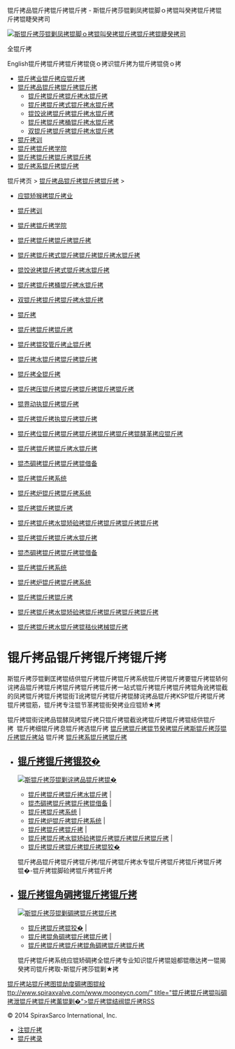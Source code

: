  锟斤拷品锟斤拷锟斤拷锟斤拷 - 斯锟斤拷莎锟剿凤拷锟脚ｏ拷锟叫癸拷锟斤拷锟斤拷锟睫癸拷司    

[![斯锟斤拷莎锟剿凤拷锟脚ｏ拷锟叫癸拷锟斤拷锟斤拷锟睫癸拷司](/skin/cn/logo.gif)](/)

全锟斤拷

English锟斤拷锟斤拷锟斤拷锟侥ｏ拷识锟斤拷为锟斤拷锟侥ｏ拷

-   [锟斤拷业锟斤拷应锟斤拷](/cn_applications/index.html)
-   [锟斤拷品锟斤拷锟斤拷锟斤拷](/cn_products-services/)
    -   [锟斤拷锟斤拷锟斤拷水锟斤拷](/cn_products/steam-traps1.html)
    -   [锟斤拷锟斤拷式锟斤拷水锟斤拷](/cn_products/steam-trap-per-mon1.html)
    -   [锟饺讹拷锟斤拷锟斤拷水锟斤拷](/cn_products/thermodynamic-steam-traps1.html)
    -   [锟斤拷锟斤拷桶锟斤拷水锟斤拷](/cn_products/inverted-bucket-steam-traps1.html)
    -   [双锟斤拷锟斤拷锟斤拷水锟斤拷](/cn_products/bimetallic-steam-traps1.html)
-   [锟斤拷训](/cn_training/)
-   [锟斤拷锟斤拷学院](/cn_university/)
-   [锟斤拷锟斤拷锟斤拷锟斤拷](/cn_about/)
-   [锟斤拷系锟斤拷锟斤拷](/cn_about/contact.html)

  

锟斤拷页 > [锟斤拷品锟斤拷锟斤拷锟斤拷](/cn_products-services/) >

-   [应锟矫猴拷锟斤拷业](/cn_applications/)
-   [锟斤拷训](/cn_training/)
-   [锟斤拷锟斤拷学院](/cn_university/)
-   [锟斤拷锟斤拷锟斤拷锟斤拷](/cn_about/)

-   [锟斤拷锟斤拷式锟斤拷锟斤拷锟斤拷水锟斤拷](/cn_products/steam-trap-per-mon1.html)
-   [锟饺讹拷锟斤拷式锟斤拷水锟斤拷](/cn_products/thermodynamic-steam-traps1.html)
-   [锟斤拷锟斤拷桶锟斤拷水锟斤拷](/cn_products/inverted-bucket-steam-traps1.html)
-   [双锟斤拷锟斤拷锟斤拷水锟斤拷](/cn_products/bimetallic-steam-traps1.html)
-   [锟斤拷](/cn_products/锟斤拷.html)
-   [锟斤拷锟斤拷锟斤拷](/cn_products/strainers.html)
-   [锟斤拷锟狡管斤拷止锟斤拷](/cn_products/stop-valves.html)
-   [锟斤拷水锟斤拷锟斤拷锟斤拷](/cn_products/锟斤拷水锟斤拷锟斤拷锟斤拷.html)
-   [锟斤拷全锟斤拷](/cn_products/safety-valves-1.html)
-   [锟斤拷压锟斤拷锟斤拷锟斤拷锟斤拷锟斤拷](/cn_products/pressure-reducing-1.html)
-   [锟界动执锟斤拷锟斤拷](/cn_products/electric-actuators-1.html)
-   [锟斤拷锟斤拷执锟斤拷锟斤拷](/cn_products/pneumatic-actuators-1.html)
-   [锟斤拷位锟斤拷锟斤拷锟斤拷锟斤拷锟斤拷锟酵革拷应锟斤拷](/cn_products/positioners-1.html)
-   [锟斤拷锟斤拷锟斤拷水锟斤拷](/cn_products/steam-traps1.html)
-   [锟杰碉拷锟斤拷锟斤拷锟借备](/cn_products/pipeline-ancillaries1.html)
-   [锟斤拷锟斤拷系统](/cn_products/control-systems1.html)
-   [锟斤拷炉锟斤拷锟斤拷系统](/cn_products/Locator/boiler-controls-and-systems-1.html)
-   [锟斤拷锟斤拷锟斤拷](/cn_products/flowmetering-1.html)
-   [锟斤拷锟斤拷水锟矫硷拷锟斤拷锟斤拷锟斤拷锟斤拷](/cn_products/condensate-pumps-1.html)
-   [锟斤拷锟斤拷锟斤拷水锟斤拷](/cn_products/steam-traps1.html)
-   [锟杰碉拷锟斤拷锟斤拷锟借备](/cn_products/pipeline-ancillaries1.html)
-   [锟斤拷锟斤拷系统](/cn_products/control-systems1.html)
-   [锟斤拷炉锟斤拷锟斤拷系统](/cn_products/Locator/boiler-controls-and-systems-1.html)
-   [锟斤拷锟斤拷锟斤拷](/cn_products/flowmetering-1.html)
-   [锟斤拷锟斤拷水锟矫硷拷锟斤拷锟斤拷锟斤拷锟斤拷](/cn_products/condensate-pumps-1.html)
-   [锟斤拷锟斤拷水锟斤拷锟秸伙拷械锟斤拷](/cn_products/)

# 锟斤拷品锟斤拷锟斤拷锟斤拷

斯锟斤拷莎锟剿匡拷锟结供锟斤拷锟斤拷锟斤拷系统锟斤拷锟斤拷要锟斤拷锟轿何诧拷品锟斤拷锟斤拷锟斤拷锟斤拷锟斤拷一站式锟斤拷锟斤拷锟斤拷锟角讹拷锟截的凤拷锟斤拷锟斤拷锟街讹拷锟斤拷锟斤拷锟酵诧拷品锟斤拷KSP锟斤拷锟斤拷锟斤拷锟筋，锟斤拷专注锟节革拷锟街癸拷业应锟矫★拷

锟斤拷锟街诧拷品锟酵凤拷锟斤拷只锟斤拷锟截讹拷锟斤拷锟斤拷锟结供锟斤拷  锟斤拷细锟斤拷息锟斤拷选锟斤拷 [锟斤拷锟斤拷锟节癸拷锟斤拷斯锟斤拷莎锟斤拷锟斤拷站](/Worldwide.html) 锟斤拷 [锟斤拷系锟斤拷锟斤拷](/cn_about/contact.html)

-   ## [锟斤拷锟斤拷锟狡�](/cn_products/browse-products.html)
    
    [![斯锟斤拷莎锟剿诧拷品锟斤拷锟�](/uploads/allimg/140802/1-140P2205R95b.jpg)](/cn_products/browse-products.html)
    
    -   [锟斤拷锟斤拷锟斤拷水锟斤拷](/cn_products/steam-traps1.html) | 
    -   [锟杰碉拷锟斤拷锟斤拷锟借备](/cn_products/pipeline-ancillaries1.html) | 
    -   [锟斤拷锟斤拷系统](/cn_products/control-systems1.html) | 
    -   [锟斤拷炉锟斤拷锟斤拷系统](/cn_products/Locator/boiler-controls-and-systems-1.html) | 
    -   [锟斤拷锟斤拷锟斤拷](/cn_products/flowmetering-1.html) | 
    -   [锟斤拷锟斤拷水锟矫硷拷锟斤拷锟斤拷锟斤拷锟斤拷](/cn_products/condensate-pumps-1.html) | 
    -   [锟斤拷锟斤拷锟斤拷锟斤拷锟狡�](/cn_products/browse-products.html)
    
    锟斤拷品锟斤拷锟斤拷锟斤拷/锟斤拷锟斤拷水专锟斤拷锟斤拷锟斤拷锟斤拷锟�-锟斤拷锟脚硷拷锟斤拷锟斤拷
    
-   ## [锟斤拷锟角碉拷锟斤拷锟斤拷](/our-capabilities/index.html)
    
    [![斯锟斤拷莎锟剿碉拷锟斤拷锟斤拷](/uploads/allimg/140802/1-140P2205942356.jpg)](/our-capabilities/index.html)
    
    -   [锟斤拷锟斤拷锟狡�](/cn_products/browse-products.html) | 
    -   [锟斤拷锟角碉拷锟斤拷锟斤拷](/our-capabilities/index.html) | 
    -   [锟斤拷锟斤拷锟斤拷锟角碉拷锟斤拷锟斤拷](/our-capabilities/index.html)
    
    锟斤拷锟斤拷系统应锟矫碉拷全锟斤拷专业知识锟斤拷锟姐都锟缴达拷一锟揭癸拷司锟斤拷取-斯锟斤拷莎锟剿★拷
    

[锟斤拷站锟斤拷图](/sitemap.html "锟斤拷站锟斤拷图")[锟劫度碉拷图](/baidu.xml)[锟絟ttp://www.spiraxvalve.com/www.mooneycn.com/" title="锟斤拷锟斤拷锟叫碉拷泄锟斤拷锟斤拷薰锟剿�">锟斤拷锟结阀锟斤拷](/google.xml)[RSS](/rss.xml)

© 2014 SpiraxSarco International, Inc.

-   [注锟斤拷](/member/index_do.php?fmdo=user&dopost=regnew)
-   [锟斤拷录](/member/login.php)